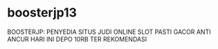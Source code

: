 # boosterjp13
BOOSTERJP: PENYEDIA SITUS JUDI ONLINE SLOT PASTI GACOR ANTI ANCUR HARI INI DEPO 10RB TER REKOMENDASI
